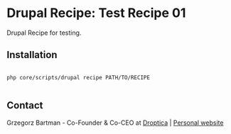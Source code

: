 # Drupal Recipe: Test Recipe 01

Drupal Recipe for testing.

## Installation


```shell

php core/scripts/drupal recipe PATH/TO/RECIPE


```

## Contact

Grzegorz Bartman - Co-Founder & Co-CEO at [Droptica](https://www.droptica.com) | [Personal website](https://www.gbartman.com)
